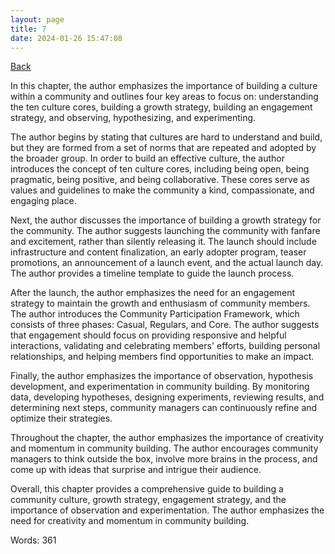 ```yaml
---
layout: page
title: 7
date: 2024-01-26 15:47:08
---
```


[Back](./)


In this chapter, the author emphasizes the importance of building a culture within a community and outlines four key areas to focus on: understanding the ten culture cores, building a growth strategy, building an engagement strategy, and observing, hypothesizing, and experimenting.

The author begins by stating that cultures are hard to understand and build, but they are formed from a set of norms that are repeated and adopted by the broader group. In order to build an effective culture, the author introduces the concept of ten culture cores, including being open, being pragmatic, being positive, and being collaborative. These cores serve as values and guidelines to make the community a kind, compassionate, and engaging place.

Next, the author discusses the importance of building a growth strategy for the community. The author suggests launching the community with fanfare and excitement, rather than silently releasing it. The launch should include infrastructure and content finalization, an early adopter program, teaser promotions, an announcement of a launch event, and the actual launch day. The author provides a timeline template to guide the launch process.

After the launch, the author emphasizes the need for an engagement strategy to maintain the growth and enthusiasm of community members. The author introduces the Community Participation Framework, which consists of three phases: Casual, Regulars, and Core. The author suggests that engagement should focus on providing responsive and helpful interactions, validating and celebrating members' efforts, building personal relationships, and helping members find opportunities to make an impact.

Finally, the author emphasizes the importance of observation, hypothesis development, and experimentation in community building. By monitoring data, developing hypotheses, designing experiments, reviewing results, and determining next steps, community managers can continuously refine and optimize their strategies.

Throughout the chapter, the author emphasizes the importance of creativity and momentum in community building. The author encourages community managers to think outside the box, involve more brains in the process, and come up with ideas that surprise and intrigue their audience.

Overall, this chapter provides a comprehensive guide to building a community culture, growth strategy, engagement strategy, and the importance of observation and experimentation. The author emphasizes the need for creativity and momentum in community building.

Words: 361